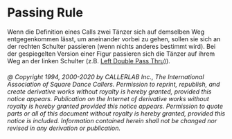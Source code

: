 
# Passing Rule

Wenn die Definition eines Calls zwei Tänzer sich auf demselben Weg entgegenkommen lässt, um aneinander vorbei
zu gehen, sollen sie sich an der rechten Schulter passieren (wenn nichts anderes bestimmt wird). Bei der
gespiegelten Version einer Figur passieren sich die Tänzer auf ihrem Weg an der linken Schulter
(z.B. [Left Double Pass Thru)](double_pass_thru.md)).

###### @ Copyright 1994, 2000-2020 by CALLERLAB Inc., The International Association of Square Dance Callers. Permission to reprint, republish, and create derivative works without royalty is hereby granted, provided this notice appears. Publication on the Internet of derivative works without royalty is hereby granted provided this notice appears. Permission to quote parts or all of this document without royalty is hereby granted, provided this notice is included. Information contained herein shall not be changed nor revised in any derivation or publication.

